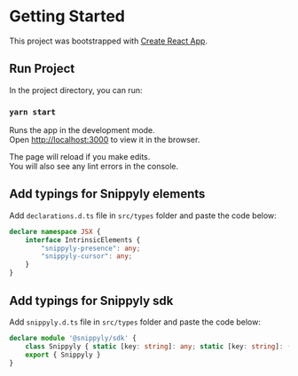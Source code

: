# Getting Started

This project was bootstrapped with [Create React App](https://github.com/facebook/create-react-app).

## Run Project

In the project directory, you can run:

### `yarn start`

Runs the app in the development mode.\
Open [http://localhost:3000](http://localhost:3000) to view it in the browser.

The page will reload if you make edits.\
You will also see any lint errors in the console.

## Add typings for Snippyly elements

Add `declarations.d.ts` file in `src/types` folder and paste the code below:

```ts
declare namespace JSX {
    interface IntrinsicElements {
        "snippyly-presence": any;
        "snippyly-cursor": any;
    }
}
```

## Add typings for Snippyly sdk

Add `snippyly.d.ts` file in `src/types` folder and paste the code below:

```ts
declare module '@snippyly/sdk' {
    class Snippyly { static [key: string]: any; static [key: string]: () => any }
    export { Snippyly }
}
```
